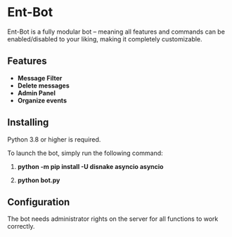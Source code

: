# Ent-Bot
Ent-Bot is a fully modular bot – meaning all features and commands can be enabled/disabled to your liking, making it completely customizable.
## Features
- **Message Filter**
- **Delete messages**
- **Admin Panel**
- **Organize events**

## Installing

Python 3.8 or higher is required.

To launch the bot, simply run the following command:
1. **python -m pip install -U disnake asyncio asyncio**

2. **python bot.py**

## Configuration
The bot needs administrator rights on the server for all functions to work correctly.
